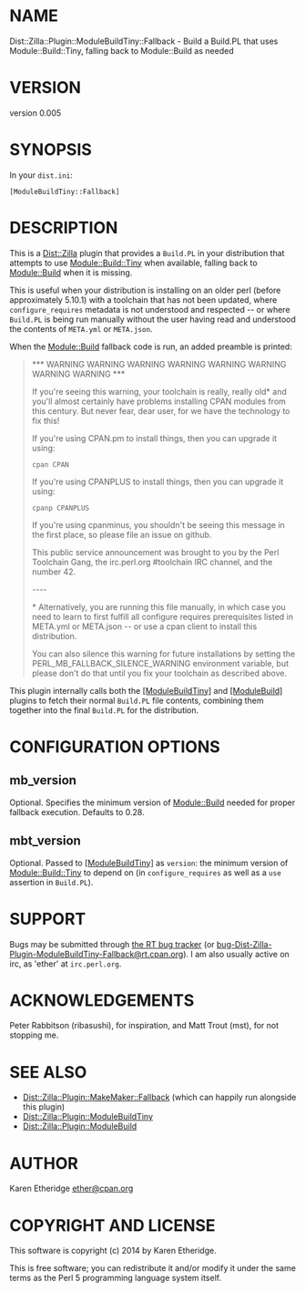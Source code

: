 # NAME

Dist::Zilla::Plugin::ModuleBuildTiny::Fallback - Build a Build.PL that uses Module::Build::Tiny, falling back to Module::Build as needed

# VERSION

version 0.005

# SYNOPSIS

In your `dist.ini`:

    [ModuleBuildTiny::Fallback]

# DESCRIPTION

This is a [Dist::Zilla](https://metacpan.org/pod/Dist::Zilla) plugin that provides a `Build.PL` in your
distribution that attempts to use [Module::Build::Tiny](https://metacpan.org/pod/Module::Build::Tiny) when available,
falling back to [Module::Build](https://metacpan.org/pod/Module::Build) when it is missing.

This is useful when your distribution is installing on an older perl (before
approximately 5.10.1) with a toolchain that has not been updated, where
`configure_requires` metadata is not understood and respected -- or where
`Build.PL` is being run manually without the user having read and understood
the contents of `META.yml` or `META.json`.

When the [Module::Build](https://metacpan.org/pod/Module::Build) fallback code is run, an added preamble is printed:

> \*\*\* WARNING WARNING WARNING WARNING WARNING WARNING WARNING WARNING \*\*\*
>
> If you're seeing this warning, your toolchain is really, really old\* and you'll
> almost certainly have problems installing CPAN modules from this century. But
> never fear, dear user, for we have the technology to fix this!
>
> If you're using CPAN.pm to install things, then you can upgrade it using:
>
>     cpan CPAN
>
> If you're using CPANPLUS to install things, then you can upgrade it using:
>
>     cpanp CPANPLUS
>
> If you're using cpanminus, you shouldn't be seeing this message in the first
> place, so please file an issue on github.
>
> This public service announcement was brought to you by the Perl Toolchain
> Gang, the irc.perl.org #toolchain IRC channel, and the number 42.
>
> \----
>
> \* Alternatively, you are running this file manually, in which case you need
> to learn to first fulfill all configure requires prerequisites listed in
> META.yml or META.json -- or use a cpan client to install this distribution.
>
> You can also silence this warning for future installations by setting the
> PERL\_MB\_FALLBACK\_SILENCE\_WARNING environment variable, but please don't do
> that until you fix your toolchain as described above.

This plugin internally calls both the
[\[ModuleBuildTiny\]](https://metacpan.org/pod/Dist::Zilla::Plugin::ModuleBuildTiny)
and [\[ModuleBuild\]](https://metacpan.org/pod/Dist::Zilla::Plugin::ModuleBuild) plugins to fetch their
normal `Build.PL` file contents, combining them together into the final
`Build.PL` for the distribution.

# CONFIGURATION OPTIONS

## mb\_version

Optional. Specifies the minimum version of [Module::Build](https://metacpan.org/pod/Module::Build) needed for proper
fallback execution. Defaults to 0.28.

## mbt\_version

Optional.
Passed to [\[ModuleBuildTiny\]](https://metacpan.org/pod/Dist::Zilla::Plugin::ModuleBuildTiny) as `version`:
the minimum version of [Module::Build::Tiny](https://metacpan.org/pod/Module::Build::Tiny) to depend on (in
`configure_requires` as well as a `use` assertion in `Build.PL`).

# SUPPORT

Bugs may be submitted through [the RT bug tracker](https://rt.cpan.org/Public/Dist/Display.html?Name=Dist-Zilla-Plugin-ModuleBuildTiny-Fallback)
(or [bug-Dist-Zilla-Plugin-ModuleBuildTiny-Fallback@rt.cpan.org](mailto:bug-Dist-Zilla-Plugin-ModuleBuildTiny-Fallback@rt.cpan.org)).
I am also usually active on irc, as 'ether' at `irc.perl.org`.

# ACKNOWLEDGEMENTS

Peter Rabbitson (ribasushi), for inspiration, and Matt Trout (mst), for not stopping me.

# SEE ALSO

- [Dist::Zilla::Plugin::MakeMaker::Fallback](https://metacpan.org/pod/Dist::Zilla::Plugin::MakeMaker::Fallback) (which can happily run alongside this plugin)
- [Dist::Zilla::Plugin::ModuleBuildTiny](https://metacpan.org/pod/Dist::Zilla::Plugin::ModuleBuildTiny)
- [Dist::Zilla::Plugin::ModuleBuild](https://metacpan.org/pod/Dist::Zilla::Plugin::ModuleBuild)

# AUTHOR

Karen Etheridge <ether@cpan.org>

# COPYRIGHT AND LICENSE

This software is copyright (c) 2014 by Karen Etheridge.

This is free software; you can redistribute it and/or modify it under
the same terms as the Perl 5 programming language system itself.
